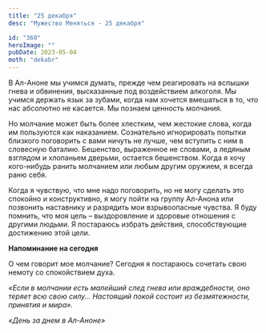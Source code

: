 ```yaml
---
title: "25 декабря"
desc: "Мужество Меняться - 25 декабря"

id: "360"
heroImage: ""
pubDate: 2023-05-04
moth: "dekabr"
---
```


В Ал-Аноне мы учимся думать, прежде чем реагировать на вспышки гнева и
обвинения, высказанные под воздействием алкоголя. Мы учимся держать язык за
зубами, когда нам хочется вмешаться в то, что нас абсолютно не касается. Мы
познаем ценность молчания.

Но молчание может быть более хлестким, чем жестокие слова, когда им пользуются
как наказанием. Сознательно игнорировать попытки близкого поговорить с вами
ничуть не лучше, чем вступить с ним в словесную баталию. Бешенство, выраженное
не словами, а ледяным взглядом и хлопаньем дверьми, остается бешенством. Когда
я хочу кого-нибудь ранить молчанием или любым другим оружием, я всегда раню
себя.

Когда я чувствую, что мне надо поговорить, но не могу сделать это спокойно и
конструктивно, я могу пойти на группу Ал-Анона или позвонить наставнику и
разрядить мои взрывоопасные чувства. Я буду помнить, что моя цель –
выздоровление и здоровые отношения с другими людьми. Я постараюсь избрать
действия, способствующие достижению этой цели.

**Напоминание на сегодня**

О чем говорит мое молчание? Cегодня я постараюсь сочетать свою немоту со
спокойствием духа.

_«Если в молчании есть малейший след гнева или враждебности, оно теряет всю
свою силу… Настоящий покой состоит из безмятежности, принятия и мира»._

_«День за днем в Ал-Аноне»_
